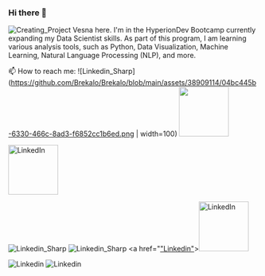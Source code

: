 ### Hi there 👋
![Creating_Project](https://github.com/Brekalo/Brekalo/assets/38909114/35b8b5a2-fd6a-4f26-94b7-1f2cf046b1c3.png)
Vesna here. I'm in the HyperionDev Bootcamp currently expanding my Data Scientist skills. As part of this program, I am learning various analysis tools, such as Python, Data Visualization, Machine Learning, Natural Language Processing (NLP), and more.

📫 How to reach me:
![Linkedin_Sharp](https://github.com/Brekalo/Brekalo/blob/main/assets/38909114/04bc445b-6330-466c-8ad3-f6852cc1b6ed.png | width=100)
<img src="https://github.com/Brekalo/Brekalo/raw/main/assets/38909114/04bc445b-6330-466c-8ad3-f6852cc1b6ed.png" width="100">

<a href="[Linkedin Profile](https://www.linkedin.com/in/vesna-marija-brekalo/)"><img src="https://github.com/Brekalo/Brekalo/raw/main/path/to/38909114/04bc445b-6330-466c-8ad3-f6852cc1b6ed.png" alt="LinkedIn" width="100"/></a>


![Linkedin_Sharp](https://github.com/Brekalo/Brekalo/assets/38909114/9a62d19a-b7ff-4455-af2a-3c4bd882758a)
![Linkedin_Sharp](https://github.com/Brekalo/Brekalo/assets/38909114/c3ab69be-a771-48ed-bc05-b1d3c5dd04e9)
<a href="["Linkedin"](https://www.linkedin.com/in/vesna-marija-brekalo/)><img src="https://github.com/Brekalo/Brekalo/raw/main/path/to/image.png" alt="LinkedIn" width="100"/></a>




![Linkedin](https://github.com/Brekalo/Brekalo/assets/38909114/716a6fe4-c12d-41d5-80cb-06174425369e)
![Linkedin](https://github.com/Brekalo/Brekalo/assets/38909114/12f34b57-d82e-49f2-89ea-1810bc5a9477)



<!--
**Brekalo/Brekalo** is a ✨ _special_ ✨ repository because its `README.md` (this file) appears on your GitHub profile.

Here are some ideas to get you started:

- 🔭 I’m currently working on ...
- 🌱 I’m currently learning ...
- 👯 I’m looking to collaborate on ...
- 🤔 I’m looking for help with ...
- 💬 Ask me about ...
- 📫 How to reach me: ...
- 😄 Pronouns: ...
- ⚡ Fun fact: ...
-->
